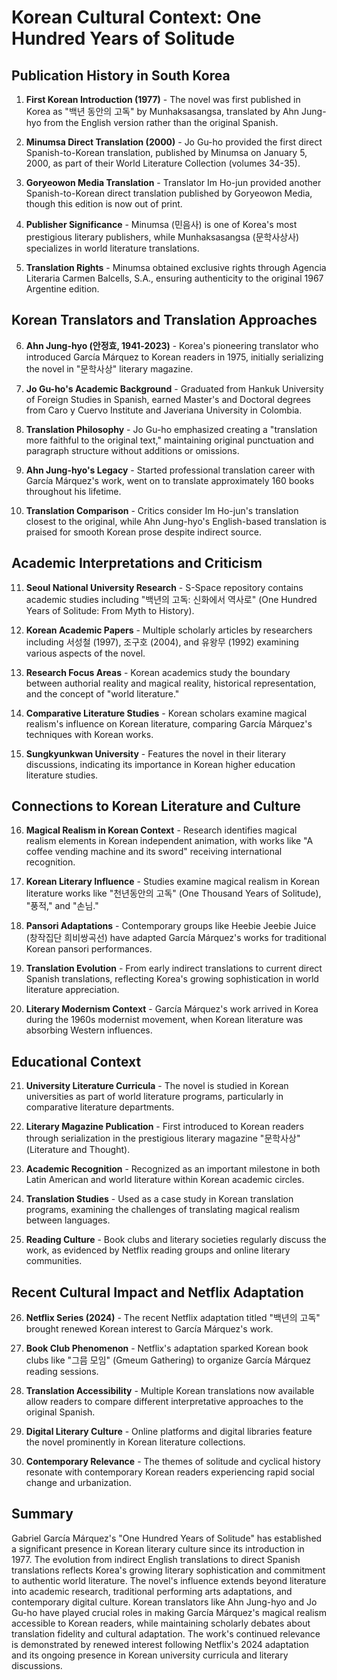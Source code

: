 # Korean Cultural Context: One Hundred Years of Solitude

## Publication History in South Korea

1. **First Korean Introduction (1977)** - The novel was first published in Korea as "백년 동안의 고독" by Munhaksasangsa, translated by Ahn Jung-hyo from the English version rather than the original Spanish.

2. **Minumsa Direct Translation (2000)** - Jo Gu-ho provided the first direct Spanish-to-Korean translation, published by Minumsa on January 5, 2000, as part of their World Literature Collection (volumes 34-35).

3. **Goryeowon Media Translation** - Translator Im Ho-jun provided another Spanish-to-Korean direct translation published by Goryeowon Media, though this edition is now out of print.

4. **Publisher Significance** - Minumsa (민음사) is one of Korea's most prestigious literary publishers, while Munhaksasangsa (문학사상사) specializes in world literature translations.

5. **Translation Rights** - Minumsa obtained exclusive rights through Agencia Literaria Carmen Balcells, S.A., ensuring authenticity to the original 1967 Argentine edition.

## Korean Translators and Translation Approaches

6. **Ahn Jung-hyo (안정효, 1941-2023)** - Korea's pioneering translator who introduced García Márquez to Korean readers in 1975, initially serializing the novel in "문학사상" literary magazine.

7. **Jo Gu-ho's Academic Background** - Graduated from Hankuk University of Foreign Studies in Spanish, earned Master's and Doctoral degrees from Caro y Cuervo Institute and Javeriana University in Colombia.

8. **Translation Philosophy** - Jo Gu-ho emphasized creating a "translation more faithful to the original text," maintaining original punctuation and paragraph structure without additions or omissions.

9. **Ahn Jung-hyo's Legacy** - Started professional translation career with García Márquez's work, went on to translate approximately 160 books throughout his lifetime.

10. **Translation Comparison** - Critics consider Im Ho-jun's translation closest to the original, while Ahn Jung-hyo's English-based translation is praised for smooth Korean prose despite indirect source.

## Academic Interpretations and Criticism

11. **Seoul National University Research** - S-Space repository contains academic studies including "백년의 고독: 신화에서 역사로" (One Hundred Years of Solitude: From Myth to History).

12. **Korean Academic Papers** - Multiple scholarly articles by researchers including 서성철 (1997), 조구호 (2004), and 유왕무 (1992) examining various aspects of the novel.

13. **Research Focus Areas** - Korean academics study the boundary between authorial reality and magical reality, historical representation, and the concept of "world literature."

14. **Comparative Literature Studies** - Korean scholars examine magical realism's influence on Korean literature, comparing García Márquez's techniques with Korean works.

15. **Sungkyunkwan University** - Features the novel in their literary discussions, indicating its importance in Korean higher education literature studies.

## Connections to Korean Literature and Culture

16. **Magical Realism in Korean Context** - Research identifies magical realism elements in Korean independent animation, with works like "A coffee vending machine and its sword" receiving international recognition.

17. **Korean Literary Influence** - Studies examine magical realism in Korean literature works like "천년동안의 고독" (One Thousand Years of Solitude), "풍적," and "손님."

18. **Pansori Adaptations** - Contemporary groups like Heebie Jeebie Juice (창작집단 희비쌍곡선) have adapted García Márquez's works for traditional Korean pansori performances.

19. **Translation Evolution** - From early indirect translations to current direct Spanish translations, reflecting Korea's growing sophistication in world literature appreciation.

20. **Literary Modernism Context** - García Márquez's work arrived in Korea during the 1960s modernist movement, when Korean literature was absorbing Western influences.

## Educational Context

21. **University Literature Curricula** - The novel is studied in Korean universities as part of world literature programs, particularly in comparative literature departments.

22. **Literary Magazine Publication** - First introduced to Korean readers through serialization in the prestigious literary magazine "문학사상" (Literature and Thought).

23. **Academic Recognition** - Recognized as an important milestone in both Latin American and world literature within Korean academic circles.

24. **Translation Studies** - Used as a case study in Korean translation programs, examining the challenges of translating magical realism between languages.

25. **Reading Culture** - Book clubs and literary societies regularly discuss the work, as evidenced by Netflix reading groups and online literary communities.

## Recent Cultural Impact and Netflix Adaptation

26. **Netflix Series (2024)** - The recent Netflix adaptation titled "백년의 고독" brought renewed Korean interest to García Márquez's work.

27. **Book Club Phenomenon** - Netflix's adaptation sparked Korean book clubs like "그믐 모임" (Gmeum Gathering) to organize García Márquez reading sessions.

28. **Translation Accessibility** - Multiple Korean translations now available allow readers to compare different interpretative approaches to the original Spanish.

29. **Digital Literary Culture** - Online platforms and digital libraries feature the novel prominently in Korean literature collections.

30. **Contemporary Relevance** - The themes of solitude and cyclical history resonate with contemporary Korean readers experiencing rapid social change and urbanization.

## Summary

Gabriel García Márquez's "One Hundred Years of Solitude" has established a significant presence in Korean literary culture since its introduction in 1977. The evolution from indirect English translations to direct Spanish translations reflects Korea's growing literary sophistication and commitment to authentic world literature. The novel's influence extends beyond literature into academic research, traditional performing arts adaptations, and contemporary digital culture. Korean translators like Ahn Jung-hyo and Jo Gu-ho have played crucial roles in making García Márquez's magical realism accessible to Korean readers, while maintaining scholarly debates about translation fidelity and cultural adaptation. The work's continued relevance is demonstrated by renewed interest following Netflix's 2024 adaptation and its ongoing presence in Korean university curricula and literary discussions.